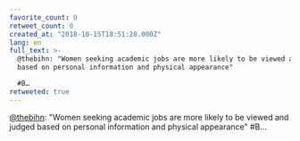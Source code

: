 ```yaml
---
favorite_count: 0
retweet_count: 0
created_at: "2018-10-15T18:51:28.000Z"
lang: en
full_text: >-
  @thebihn: "Women seeking academic jobs are more likely to be viewed and judged
  based on personal information and physical appearance"

  #B…
retweeted: true
---
```


[@thebihn](https://twitter.com/thebihn): "Women seeking academic jobs are more
likely to be viewed and judged based on personal information and physical
appearance" #B…
